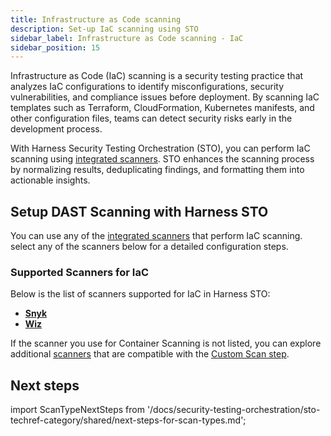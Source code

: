 ```yaml
---
title: Infrastructure as Code scanning
description: Set-up IaC scanning using STO
sidebar_label: Infrastructure as Code scanning - IaC
sidebar_position: 15
---
```

Infrastructure as Code (IaC) scanning is a security testing practice that analyzes IaC configurations to identify misconfigurations, security vulnerabilities, and compliance issues before deployment. By scanning IaC templates such as Terraform, CloudFormation, Kubernetes manifests, and other configuration files, teams can detect security risks early in the development process.

With Harness Security Testing Orchestration (STO), you can perform IaC scanning using [integrated scanners](#supported-scanners-for-iac). STO enhances the scanning process by normalizing results, deduplicating findings, and formatting them into actionable insights.

## Setup DAST Scanning with Harness STO
You can use any of the [integrated scanners](#supported-scanners-for-iac) that perform IaC scanning. select any of the scanners below for a detailed configuration steps.

### Supported Scanners for IaC
Below is the list of scanners supported for IaC in Harness STO:

- [**Snyk**](/docs/security-testing-orchestration/sto-techref-category/snyk/snyk-iac-scanning)
- [**Wiz**](/docs/security-testing-orchestration/sto-techref-category/wiz/iac-scans-with-wiz)

If the scanner you use for Container Scanning is not listed, you can explore additional [scanners](/docs/security-testing-orchestration/custom-scanning/custom-scan-reference) that are compatible with the [Custom Scan step](/docs/security-testing-orchestration/custom-scanning/custom-scan-reference).

## Next steps  

import ScanTypeNextSteps from '/docs/security-testing-orchestration/sto-techref-category/shared/next-steps-for-scan-types.md';

<ScanTypeNextSteps />